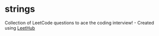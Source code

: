 # strings
Collection of LeetCode questions to ace the coding interview! - Created using [LeetHub](https://github.com/QasimWani/LeetHub)
